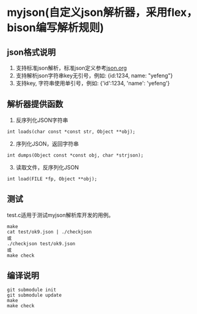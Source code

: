 # myjson(自定义json解析器，采用flex，bison编写解析规则)

## json格式说明
1. 支持标准json解析，标准json定义参考[json.org](https://www.json.org/json-zh.html)
2. 支持解析json字符串key无引号，例如: {id:1234, name: "yefeng"}
3. 支持key, 字符串使用单引号，例如: {'id':1234, 'name': 'yefeng'}

## 解析器提供函数
1. 反序列化JSON字符串
```
int loads(char const *const str, Object **obj);
```

2. 序列化JSON，返回字符串
```
int dumps(Object const *const obj, char *strjson);
```

3. 读取文件，反序列化JSON
```
int load(FILE *fp, Object **obj);
```


## 测试
test.c适用于测试myjson解析库开发的用例。
```
make
cat test/ok9.json | ./checkjson
或
./checkjson test/ok9.json
或
make check
```


## 编译说明
```
git submodule init
git submodule update
make
make check
```